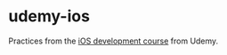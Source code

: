 # udemy-ios
Practices from the [iOS development course](https://www.udemy.com/course/ios-13-app-development-bootcamp/) from Udemy.
